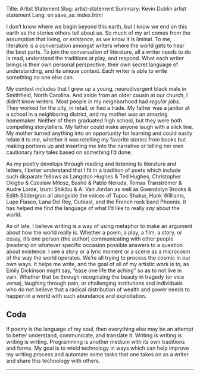 Title: Artist Statement
Slug: artist-statement
Summary: Kevin Dublin artist statement
Lang: en
save_as: index.html

I don’t know where we begin beyond this earth, but I know we end on this earth as the stories others tell about us. So much of my art comes from the assumption that living, or *existence,* as we know it is liminal. To me, literature is a conversation amongst writers where the world gets to hear the best parts. To join the conversation of literature, all a writer needs to do is read, understand the traditions at play, and respond. What each writer brings is their own personal perspective, their own secret language of understanding, and its unique context. Each writer is able to write something no one else can. 

My context includes that I grew up a young, neurodivergent black male in Smithfield, North Carolina. And aside from an older cousin at our church, I didn’t know writers. Most people in my neighborhood had *regular jobs.* They worked for the city, in retail, or had a trade. My father was a janitor at a school in a neighboring district, and my mother was an amazing homemaker. Neither of them graduated high school, but they were both compelling storytellers. My father could make anyone laugh with a slick line. My mother turned anything into an opportunity for learning and could easily relate it to me, whether it was retelling my favorite stories from books but making portions up and inserting me into the narrative or telling her own cautionary fairy tales based on something I’d done. 

As my poetry develops through reading and listening to literature and letters, I better understand that I fit in a tradition of poets which include such disparate fellows as Langston Hughes & Ted Hughes, Christopher Okigbo & Czesław Miłosz, Bashō & Pablo Neruda, Tomas Tranströmer & Audre Lorde, Izumi Shikibu & A. Van Jordan as well as Gwendolyn Brooks & Edith Södergran all alongside the voices of Tupac Shakur, Hank Williams, Lupe Fiasco, Lana Del Rey, Outkast, and the French rock band Phoenix. It has helped me find the language of what I’d like to really *say* about the world. 

As of late, I believe writing is a way of using metaphor to make an argument about how the world really is. Whether a poem, a play, a film, a story, or essay, it’s one person (the author) communicating with other people (readers) on whatever specific occasion possible answers to a question about existence. I see a story or a lyric moment or a scene as a microcosm of the way the world operates. We’re all trying to process the cosmic in our own ways. It helps me write, and the goal of all of my artistic work is to, as Emily Dickinson might say, “ease one life the aching” so as to not live in vain. Whether that be through recognizing the beauty in tragedy (or vice versa), laughing through pain, or challenging institutions and individuals who do not believe that a radical distribution of wealth and power needs to happen in a world with such abundance and exploitation.

## Coda

If poetry is the language of my soul, then everything else may be an attempt to better understand, communicate, and translate it. Writing is writing is writing is writing. Programming is another medium with its own traditions and forms. My goal is to wield technology in ways which can help improve my writing process and automate some tasks that one takes on as a writer and share this technology with others. 


***

